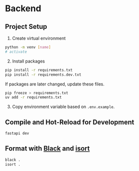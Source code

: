 # Backend

## Project Setup

1. Create virtual environment
```sh
python -m venv [name]
# activate
```

2. Install packages
```sh
pip install -r requirements.txt
pip install -r requirements.dev.txt
```

If packages are later changed, update these files.
```sh
pip freeze > requirements.txt
uv add -r requirements.txt
```

3. Copy environment variable based on `.env.example`.

## Compile and Hot-Reload for Development

```sh
fastapi dev
```

## Format with [Black](https://github.com/psf/black) and [isort](https://pycqa.github.io/isort/)

```sh
black .
isort .
```